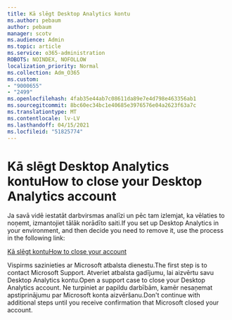 ```yaml
---
title: Kā slēgt Desktop Analytics kontu
ms.author: pebaum
author: pebaum
manager: scotv
ms.audience: Admin
ms.topic: article
ms.service: o365-administration
ROBOTS: NOINDEX, NOFOLLOW
localization_priority: Normal
ms.collection: Adm_O365
ms.custom:
- "9000655"
- "2499"
ms.openlocfilehash: 4fab35e44ab7c08611da89e7e4d798e463356ab1
ms.sourcegitcommit: 8bc60ec34bc1e40685e3976576e04a2623f63a7c
ms.translationtype: MT
ms.contentlocale: lv-LV
ms.lasthandoff: 04/15/2021
ms.locfileid: "51825774"
---
```

# <a name="how-to-close-your-desktop-analytics-account"></a><span data-ttu-id="5c003-102">Kā slēgt Desktop Analytics kontu</span><span class="sxs-lookup"><span data-stu-id="5c003-102">How to close your Desktop Analytics account</span></span>

<span data-ttu-id="5c003-103">Ja savā vidē iestatāt darbvirsmas analīzi un pēc tam izlemjat, ka vēlaties to noņemt, izmantojiet tālāk norādīto saiti.</span><span class="sxs-lookup"><span data-stu-id="5c003-103">If you set up Desktop Analytics in your environment, and then decide you need to remove it, use the process in the following link:</span></span>

[<span data-ttu-id="5c003-104">Kā slēgt kontu</span><span class="sxs-lookup"><span data-stu-id="5c003-104">How to close your account</span></span>](https://docs.microsoft.com/configmgr/desktop-analytics/account-close)

<span data-ttu-id="5c003-105">Vispirms sazinieties ar Microsoft atbalsta dienestu.</span><span class="sxs-lookup"><span data-stu-id="5c003-105">The first step is to contact Microsoft Support.</span></span> <span data-ttu-id="5c003-106">Atveriet atbalsta gadījumu, lai aizvērtu savu Desktop Analytics kontu.</span><span class="sxs-lookup"><span data-stu-id="5c003-106">Open a support case to close your Desktop Analytics account.</span></span> <span data-ttu-id="5c003-107">Ne turpiniet ar papildu darbībām, kamēr nesaņemat apstiprinājumu par Microsoft konta aizvēršanu.</span><span class="sxs-lookup"><span data-stu-id="5c003-107">Don't continue with additional steps until you receive confirmation that Microsoft closed your account.</span></span>